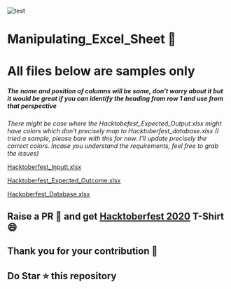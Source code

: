 ![test](https://github.com/achoudh5/Manipulating_Excel_Sheet/blob/main/images/Screen%20Shot%202020-10-03%20at%201.19.35%20AM.png)
# Manipulating_Excel_Sheet :file_folder:

# All files below are samples only

##### The name and position of columns will be same, don't worry about it but it would be great if you can identify the heading from row 1 and use from that perspective

*There might be case where the Hacktobefest_Expected_Output.xlsx might have colors which don't precisely map to Hacktoberfest_database.xlsx (I tried a sample, please bare with this for now. I'll update precisely the correct colors. Incase you understand the requirements, feel free to grab the issues)*

[Hacktoberfest_Inputt.xlsx](https://github.com/achoudh5/Manipulating_Excel_Sheet/blob/main/Hacktoberfest_Inputt.xlsx)


[Hacktoberfest_Expected_Outcome.xlsx](https://github.com/achoudh5/Manipulating_Excel_Sheet/blob/main/Hacktoberfest_Expected_Ouputt.xlsx)


[Hackoberfest_Database.xlsx](https://github.com/achoudh5/Manipulating_Excel_Sheet/blob/main/%20Hacktoberfest_database.xlsx)


## Raise a PR :rocket: and get [Hacktoberfest 2020](https://hacktoberfest.digitalocean.com/) T-Shirt :smile: 
## Thank you for your contribution :clap:
## Do Star :star: this repository
